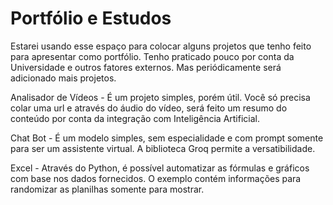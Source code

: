 ﻿# Portfólio e Estudos

Estarei usando esse espaço para colocar alguns projetos que tenho feito para apresentar como portfólio.
Tenho praticado pouco por conta da Universidade e outros fatores externos.
Mas periódicamente será adicionado mais projetos.

Analisador de Vídeos - É um projeto simples, porém útil. 
Você só precisa colar uma url e através do áudio do vídeo, 
será feito um resumo do conteúdo por conta da integração
com Inteligência Artificial.

Chat Bot - É um modelo simples, sem especialidade e com
prompt somente para ser um assistente virtual. A biblioteca
Groq permite a versatibilidade.

Excel - Através do Python, é possível automatizar as fórmulas
e gráficos com base nos dados fornecidos. O exemplo contém informações
para randomizar as planilhas somente para mostrar. 
